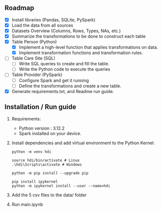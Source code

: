 ## Roadmap

- [x] Install libraries (Pandas, SQLite, PySpark)
- [x] Load the data from all sources
- [x] Datasets Overview (Columns, Rows, Types, NAs, etc.)
- [x] Summarize the transformations to be done to construct each table
- [x] Table Person (Python)
  - [x] Implement a high-level function that applies transformations on data.
  - [x] Implement transformation functions and transformation rules.
- [ ] Table Care Site (SQL)
  - [ ] Write SQL queries to create and fill the table.
  - [ ] Write the Python code to execute the queries
- [ ] Table Provider (PySpark)
  - [ ] Configure Spark and get it running
  - [ ] Define the transformations and create a new table.
- [x] Generate requirements.txt, and Readme run guide.

## Installation / Run guide

1. Requirements:

   - Python version : 3.12.2
   - Spark installed on your device.

2. Install dependencies and add virtual environment to the Python Kernel:

   ```console
   python -m venv hdi

   source hdi/bin/activate # Linux
   .\hdi\Scripts\activate # Windows

   python -m pip install --upgrade pip

   pip install ipykernel
   python -m ipykernel install --user --name=hdi
   ```

3. Add the 5 csv files to the data/ folder

4. Run main.ipynb
